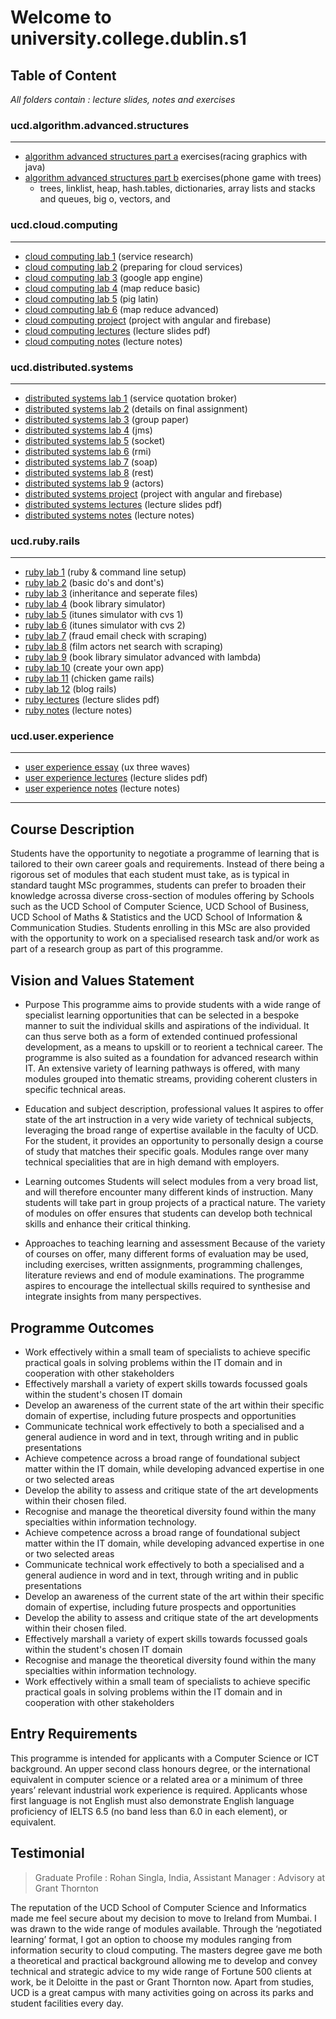# Welcome to university.college.dublin.s1

## Table of Content
*All folders contain : lecture slides, notes and exercises*

### ucd.algorithm.advanced.structures 
---
+ [algorithm advanced structures part a](./ucd.algorithm.advanced.structures/alg.ad.parta) exercises(racing graphics with java)
+ [algorithm advanced structures part b](./ucd.algorithm.advanced.structures/alg.ad.partb) exercises(phone game with trees)
	- trees, linklist, heap, hash.tables, dictionaries, array lists and stacks and queues, big o, vectors, and 

### ucd.cloud.computing
---
+ [cloud computing lab 1](./ucd.cloud.computing/comp.cloud.lab/comp.cloud.prac1) (service research)
+ [cloud computing lab 2](./ucd.cloud.computing/comp.cloud.lab/comp.cloud.prac2) (preparing for cloud services)
+ [cloud computing lab 3](./ucd.cloud.computing/comp.cloud.lab/comp.cloud.prac3) (google app engine)
+ [cloud computing lab 4](./ucd.cloud.computing/comp.cloud.lab/comp.cloud.prac4) (map reduce basic)
+ [cloud computing lab 5](./ucd.cloud.computing/comp.cloud.lab/comp.cloud.prac5) (pig latin)
+ [cloud computing lab 6](./ucd.cloud.computing/comp.cloud.lab/comp.cloud.prac6) (map reduce advanced)
+ [cloud computing project](./ucd.cloud.computing/comp.cloud.todolist) (project with angular and firebase)
+ [cloud computing lectures](./ucd.cloud.computing/comp.cloud.lec) (lecture slides pdf)
+ [cloud computing notes](./ucd.cloud.computing/comp.cloud.notes) (lecture notes)

### ucd.distributed.systems
---
+ [distributed systems lab 1](./ucd.distributed.systems/dis.sys.lab/dis.sys.actor.programming) (service quotation broker)
+ [distributed systems lab 2](./ucd.distributed.systems/dis.sys.lab/dis.sys.group.final.assignment) (details on final assignment)
+ [distributed systems lab 3](./ucd.distributed.systems/dis.sys.lab/dis.sys.group.paper) (group paper)
+ [distributed systems lab 4](./ucd.distributed.systems/dis.sys.lab/dis.sys.message.oriented.system) (jms)
+ [distributed systems lab 5](./ucd.distributed.systems/dis.sys.lab/dis.sys.prac1.socket) (socket)
+ [distributed systems lab 6](./ucd.distributed.systems/dis.sys.lab/dis.sys.prac2.rmi) (rmi)
+ [distributed systems lab 7](./ucd.distributed.systems/dis.sys.lab/dis.sys.prac3.soap) (soap)
+ [distributed systems lab 8](./ucd.distributed.systems/dis.sys.lab/dis.sys.prac4.rest) (rest)
+ [distributed systems lab 9](./ucd.distributed.systems/dis.sys.lab/dis.sys.prac5.actors) (actors)
+ [distributed systems project](./ucd.distributed.systems/dis.sys.squidit) (project with angular and firebase)
+ [distributed systems lectures](./ucd.distributed.systems/dis.sys.lec) (lecture slides pdf)
+ [distributed systems notes](./ucd.distributed.systems/dis.sys.notes) (lecture notes)

### ucd.ruby.rails
---
+ [ruby lab 1](./ucd.ruby.rails/ruby.lab/ruby.prac1) (ruby & command line setup)
+ [ruby lab 2](./ucd.ruby.rails/ruby.lab/ruby.prac2) (basic do's and dont's)
+ [ruby lab 3](./ucd.ruby.rails/ruby.lab/ruby.prac3) (inheritance and seperate files)
+ [ruby lab 4](./ucd.ruby.rails/ruby.lab/ruby.prac4) (book library simulator)
+ [ruby lab 5](./ucd.ruby.rails/ruby.lab/ruby.prac5) (itunes simulator with cvs 1)
+ [ruby lab 6](./ucd.ruby.rails/ruby.lab/ruby.prac6) (itunes simulator with cvs 2)
+ [ruby lab 7](./ucd.ruby.rails/ruby.lab/ruby.prac7) (fraud email check with scraping)
+ [ruby lab 8](./ucd.ruby.rails/ruby.lab/ruby.prac8) (film actors net search with scraping)
+ [ruby lab 9](./ucd.ruby.rails/ruby.lab/ruby.prac9) (book library simulator advanced with lambda)
+ [ruby lab 10](./ucd.ruby.rails/ruby.lab/ruby.prac10) (create your own app)
+ [ruby lab 11](./ucd.ruby.rails/ruby.lab/ruby.prac11) (chicken game rails)
+ [ruby lab 12](./ucd.ruby.rails/ruby.lab/ruby.prac12) (blog rails)
+ [ruby lectures](./ucd.ruby.rails/ruby.lec) (lecture slides pdf)
+ [ruby notes](./ucd.ruby.rails/ruby.notes) (lecture notes)

### ucd.user.experience
---
+ [user experience essay](./ucd.user.experience/ux.lab/ux.essay) (ux three waves)
+ [user experience lectures](./ucd.user.experience/ux.lec) (lecture slides pdf)
+ [user experience notes](./ucd.user.experience/ux.notes) (lecture notes)
---

## Course Description
Students have the opportunity to negotiate a programme of learning that is tailored to their own career goals and requirements. Instead of there being a rigorous set of modules that each student must take, as is typical in standard taught MSc programmes, students can prefer to broaden their knowledge acrossa diverse cross-section of modules offering by Schools such as the UCD School of Computer Science, UCD School of Business, UCD School of Maths & Statistics and the UCD School of Information & Communication Studies. Students enrolling in this MSc are also provided with the opportunity to work on a specialised research task and/or work as part of a research group as part of this programme.

## Vision and Values Statement
- Purpose
This programme aims to provide students with a wide range of specialist learning opportunities that can be selected in a bespoke manner to suit the individual skills and aspirations of the individual.  It can thus serve both as a form of extended continued professional development, as a means to upskill or to reorient a technical career.  The programme is also suited as a foundation for advanced research within IT. An extensive variety of learning pathways is offered, with many modules grouped into thematic streams, providing coherent clusters in specific technical areas.  

- Education and subject description, professional values
It aspires to offer state of the art instruction in a very wide variety of technical subjects, leveraging the broad range of expertise available in the faculty of UCD.  For the student, it provides an opportunity to personally design a course of study that matches their specific goals.  Modules range over many technical specialities that are in high demand with employers. 

- Learning outcomes
Students will select modules from a very broad list, and will therefore encounter many different kinds of instruction.  Many students will take part in group projects of a practical nature. The variety of modules on offer ensures that students can develop both technical skills and enhance their critical thinking. 

- Approaches to teaching learning and assessment
Because of the variety of courses on offer, many different forms of evaluation may be used, including exercises, written assignments, programming challenges, literature reviews and end of module examinations.  The programme aspires to encourage the intellectual skills required to synthesise and integrate insights from many perspectives. 

## Programme Outcomes
- Work effectively within a small team of specialists to achieve specific practical goals in solving problems within the IT domain and in cooperation with other stakeholders
- Effectively marshall a variety of expert skills towards focussed goals within the student's chosen IT domain
- Develop an awareness of the current state of the art within their specific domain of expertise, including future prospects and opportunities
- Communicate technical work effectively to both a specialised and a general audience in word and in text, through writing and in public presentations
- Achieve competence across a broad range of foundational subject matter within the IT domain, while developing advanced expertise in one or two selected areas
- Develop the ability to assess and critique state of the art developments within their chosen filed.
- Recognise and manage the theoretical diversity found within the many specialties within information technology.
- Achieve competence across a broad range of foundational subject matter within the IT domain, while developing advanced expertise in one or two selected areas
- Communicate technical work effectively to both a specialised and a general audience in word and in text, through writing and in public presentations
- Develop an awareness of the current state of the art within their specific domain of expertise, including future prospects and opportunities
- Develop the ability to assess and critique state of the art developments within their chosen filed.
- Effectively marshall a variety of expert skills towards focussed goals within the student's chosen IT domain
- Recognise and manage the theoretical diversity found within the many specialties within information technology.
- Work effectively within a small team of specialists to achieve specific practical goals in solving problems within the IT domain and in cooperation with other stakeholders

## Entry Requirements
This programme is intended for applicants with a Computer Science or ICT background. An upper second class honours degree, or the international equivalent in computer science or a related area or a minimum of three years’ relevant industrial work experience is required.
Applicants whose first language is not English must also demonstrate English language proficiency of IELTS 6.5 (no band less than 6.0 in each element), or equivalent.

## Testimonial
> Graduate Profile : Rohan Singla, India,
> Assistant Manager : Advisory at Grant Thornton

The reputation of the UCD School of Computer Science and Informatics made me feel secure about my decision to move to Ireland from Mumbai. I was drawn to the wide range of modules available. Through the ‘negotiated learning’ format, I got an option to choose my modules ranging from information security to cloud computing. The masters degree gave me both a theoretical and practical background allowing me to develop and convey technical and strategic advice to my wide range of Fortune 500 clients at work, be it Deloitte in the past or Grant Thornton now. Apart from studies, UCD is a great campus with many activities going on across its parks and student facilities every day.